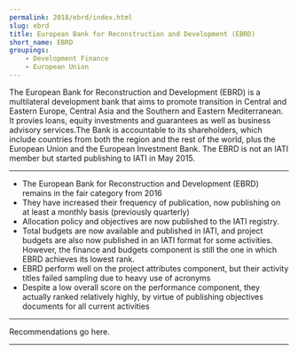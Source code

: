 ```yaml
---
permalink: 2018/ebrd/index.html
slug: ebrd
title: European Bank for Reconstruction and Development (EBRD)
short_name: EBRD
groupings:
    - Development Finance
    - European Union
---
```


The European Bank for Reconstruction and Development (EBRD) is a multilateral development bank that aims to promote transition in Central and Eastern Europe, Central Asia and the Southern and Eastern Mediterranean. It provies loans, equity investments and guarantees as well as business advisory services.The Bank is accountable to its shareholders, which include countries from both the region and the rest of the world, plus the European Union and the European Investment Bank. The EBRD is not an IATI member but started publishing to IATI in May 2015. 

---

- The European Bank for Reconstruction and Development (EBRD) remains in the fair category from 2016
- They have increased their frequency of publication, now publishing on at least a monthly basis (previously quarterly)
- Allocation policy and objectives are now published to the IATI registry. 
- Total budgets are now available and published in IATI, and project budgets are also now published in an IATI format for some activities. However, the finance and budgets component is still the one in which EBRD achieves its lowest rank.
- EBRD perform well on the project attributes component, but their activity titles failed sampling due to heavy use of acronyms
- Despite a low overall score on the performance component, they actually ranked relatively highly, by virtue of publishing objectives documents for all current activities

---

Recommendations go here.

---
